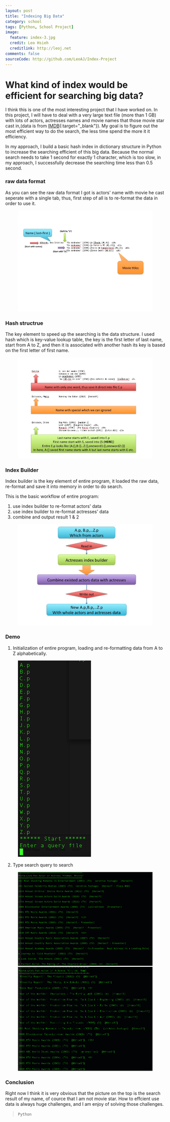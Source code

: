 ```yaml
---
layout: post
title: "Indexing Big Data"
category: school
tags: [Python, School Project]
image:
  feature: index-3.jpg
  credit: Leo Hsieh
  creditlink: http://leoj.net
comments: false
sourceCode: http://github.com/LeoAJ/Index-Project
---
```


# What kind of index would be efficient for searching big data?

I think this is one of the most interesting project that I have worked on. In this project, I will have to deal with a very large text file (more than 1 GB) with lots of actors, actresses names and movie names  that those movie star cast in,(data is from [IMDB](http://www.imdb.com/){:target="_blank"}). My goal is to figure out the most efficient way to do the search, the less time spend the more it it efficiency.

In my approach, I build a basic hash index in dictionary structure in Python to increase the searching efficient of this big data. Because the normal search needs to take 1 second for exactly 1 character, which is too slow, in my approach, I successfully decrease the searching time less than 0.5 second.

### raw data format

As you can see the raw data format I got is actors' name with movie he cast seperate with a single tab, thus, first step of all is to re-format the data in order to use it.

<figure>
  <a href="/images/index-5.jpg"><img class="borderFrame" src="/images/index-5.jpg"></a>
</figure>

### Hash structrue

The key element to speed up the searching is the data structure. I used hash which is key-value lookup table, the key is the first letter of last name, start from A to Z, and then it is associated with another hash its key is based on the first letter of first name.

<figure>
  <a href="/images/index-6.jpg"><img class="borderFrame" src="/images/index-6.jpg"></a>
</figure>

### Index Builder

Index builder is the key element of entire program, it loaded the raw data, re-format and save it into memory in order to do search.

This is the basic workflow of entire program:

1. use index builder to re-format actors' data
2. use index builder to re-format actresses' data
3. combine and output result 1 & 2

<figure>
  <a href="/images/index-7.jpg"><img class="borderFrame" src="/images/index-7.jpg"></a>
</figure>

### Demo

1. Initialization of entire program, loading and re-formatting data from A to Z alphabetically.

<figure>
  <a href="/images/index-1.jpg"><img src="/images/index-1.jpg"></a>
</figure>

2. Type search query to search

<figure class="half">
  <a href="/images/index-2.jpg"><img src="/images/index-2.jpg"></a>
  <a href="/images/index-4.jpg"><img src="/images/index-4.jpg"></a>
</figure>

### Conclusion

Right now I think it is very obvious that the picture on the top is the search result of my name, of cource that I am not movie star. How to effcient use data is always huge challenges, and I am enjoy of solving those challenges.

> `Python`